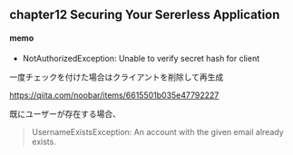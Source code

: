 ## chapter12 Securing Your Sererless Application

#### memo
-  NotAuthorizedException: Unable to verify secret hash for client

一度チェックを付けた場合はクライアントを削除して再生成

 https://qiita.com/noobar/items/6615501b035e47792227

 既にユーザーが存在する場合、
 > UsernameExistsException: An account with the given email already exists.